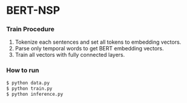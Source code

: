 # BERT-NSP

### Train Procedure
1. Tokenize each sentences and set all tokens to embedding vectors.
1. Parse only temporal words to get BERT embedding vectors.
1. Train all vectors with fully connected layers.

### How to run

```python
$ python data.py
$ python train.py
$ python inference.py
```
